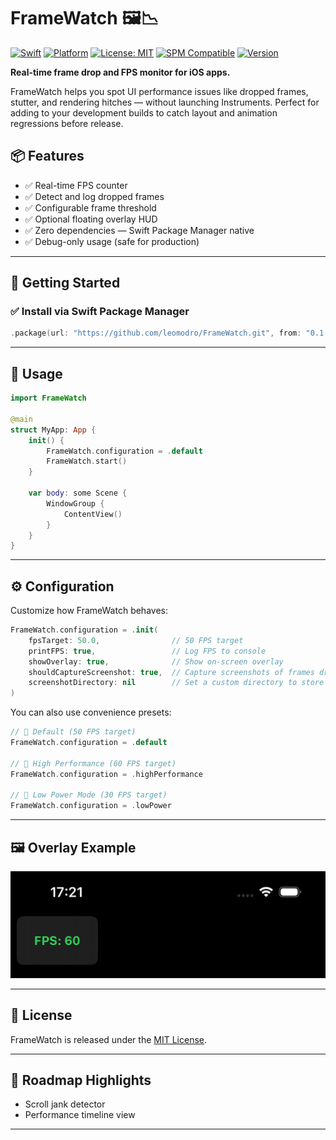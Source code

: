 # FrameWatch 🖼️📉

[![Swift](https://img.shields.io/badge/Swift-5.9-orange.svg)](https://swift.org)
[![Platform](https://img.shields.io/badge/platform-iOS-lightgrey.svg)](https://developer.apple.com/ios/)
[![License: MIT](https://img.shields.io/badge/license-MIT-blue.svg)](LICENSE)
[![SPM Compatible](https://img.shields.io/badge/SPM-Compatible-brightgreen.svg)](https://swiftpackageindex.com)
[![Version](https://img.shields.io/badge/version-0.1.0-blue)](https://github.com/leomodro/FrameWatch/releases)

**Real-time frame drop and FPS monitor for iOS apps.**

FrameWatch helps you spot UI performance issues like dropped frames, stutter, and rendering hitches — without launching Instruments. Perfect for adding to your development builds to catch layout and animation regressions before release.

## 📦 Features

* ✅ Real-time FPS counter
* ✅ Detect and log dropped frames
* ✅ Configurable frame threshold
* ✅ Optional floating overlay HUD
* ✅ Zero dependencies — Swift Package Manager native
* ✅ Debug-only usage (safe for production)

---

## 🚀 Getting Started

### ✅ Install via Swift Package Manager

```swift
.package(url: "https://github.com/leomodro/FrameWatch.git", from: "0.1.0")
```

---

## 🧪 Usage

```swift
import FrameWatch

@main
struct MyApp: App {
    init() {
        FrameWatch.configuration = .default
        FrameWatch.start()
    }

    var body: some Scene {
        WindowGroup {
            ContentView()
        }
    }
}
```

---

## ⚙️ Configuration

Customize how FrameWatch behaves:

```swift
FrameWatch.configuration = .init(
    fpsTarget: 50.0,                // 50 FPS target
    printFPS: true,                 // Log FPS to console
    showOverlay: true,              // Show on-screen overlay
    shouldCaptureScreenshot: true,  // Capture screenshots of frames dropped
    screenshotDirectory: nil        // Set a custom directory to store screenshots
)
```

You can also use convenience presets:

```swift
// 🎯 Default (50 FPS target)
FrameWatch.configuration = .default

// 🚀 High Performance (60 FPS target)
FrameWatch.configuration = .highPerformance

// 🔋 Low Power Mode (30 FPS target)
FrameWatch.configuration = .lowPower
```

---

## 🖼️ Overlay Example

![FPS overlay example](/Overlay.png?raw=true "FPS overlay example")

---

## 📜 License

FrameWatch is released under the [MIT License](LICENSE).

---

## 🧠 Roadmap Highlights

* Scroll jank detector
* Performance timeline view

---
